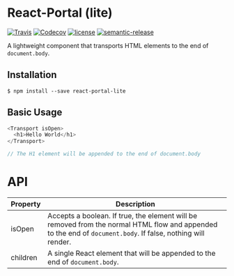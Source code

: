 # React-Portal (lite)

[![Travis](https://img.shields.io/travis/newyork-anthonyng/react-portal-lite.svg)](https://travis-ci.org/newyork-anthonyng/react-portal-lite)
[![Codecov](https://img.shields.io/codecov/c/github/newyork-anthonyng/react-portal-lite.svg)](https://codecov.io/gh/newyork-anthonyng/react-portal-lite)
[![license](https://img.shields.io/npm/l/react-portal-lite.svg)](https://spdx.org/licenses/MIT)
[![semantic-release](https://img.shields.io/badge/%20%20%F0%9F%93%A6%F0%9F%9A%80-semantic--release-e10079.svg?style=flat-square)](https://github.com/semantic-release/semantic-release)

A lightweight component that transports HTML elements to the end of `document.body`.

## Installation
```
$ npm install --save react-portal-lite
```

## Basic Usage
```javascript
<Transport isOpen>
  <h1>Hello World</h1>
</Transport>

// The H1 element will be appended to the end of document.body
```

# API
| Property | Description |
| -------- | ----------- |
| isOpen   | Accepts a boolean. If true, the element will be removed from the normal HTML flow and appended to the end of `document.body`. If false, nothing will render. |
| children | A single React element that will be appended to the end of `document.body`. |
